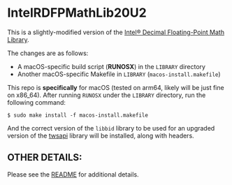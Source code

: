 # IntelRDFPMathLib20U2

This is a slightly-modified version of the [Intel® Decimal Floating-Point Math Library](https://www.intel.com/content/www/us/en/developer/articles/tool/intel-decimal-floating-point-math-library.html#download).

The changes are as follows:

- A macOS-specific build script (**RUNOSX**) in the `LIBRARY` directory
- Another macOS-specific Makefile in `LIBRARY` (`macos-install.makefile`)

This repo is **specifically** for macOS (tested on arm64, likely will be just fine on x86_64). After running `RUNOSX` under the `LIBRARY` directory, run the following command:

```
$ sudo make install -f macos-install.makefile
```

And the correct version of the `libbid` library to be used for an upgraded version of the [twsapi](https://github.com/samkrishna/twsapi/tree/next-2023.1) library will be installed, along with headers.

## OTHER DETAILS:

Please see the [README](https://github.com/samkrishna/IntelRDFPMathLib20U2/blob/main/README) for additional details.

